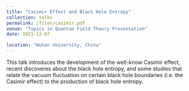 ```yaml
---
title: "Casimir Effect and Black Hole Entropy"
collection: talks
permalink: /files/casimir.pdf
venue: "Topics in Quantum Field Theory Presentation"
date: 2021-12-07

location: "Wuhan University, China"
---
```


This talk introduces the development of the well-know Casimir effect, recent discoveres about the black hole entropy, and some studies that relate the vacuum fluctuation on certain black hole boundaries (i.e. the Casimir effect) to the production of black hole entropy.
